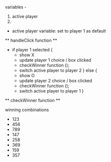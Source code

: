 variables - 
1. active player
2. 

- active player variable: set to player 1 as default 

** handleClick function **

- if player 1 selected {
    - show X
    - update player 1 choice / box clicked
    - checkWinner function (); 
    - switch active player to player 2 
  } else {
    - show O
    - update player 2 choice / box clicked
    - checkWinner function ();
    - switch active player to player 1
  }
  
** checkWinner function **

winning combinations  
- 123
- 456
- 789
- 147
- 258
- 369
- 159
- 357






